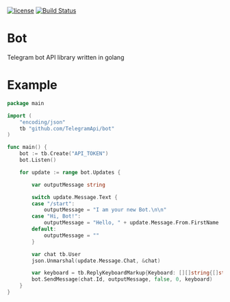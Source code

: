 [![license](http://img.shields.io/badge/license-MIT-blue.svg)](https://raw.githubusercontent.com/TelegramApi/bot/master/LICENSE)
[![Build Status](https://travis-ci.org/TelegramApi/bot.svg)](https://travis-ci.org/TelegramApi/bot)

# Bot
Telegram bot API library written in golang

# Example

```go
package main

import (
	"encoding/json"
	tb "github.com/TelegramApi/bot"
)

func main() {
	bot := tb.Create("API_TOKEN")
	bot.Listen()

	for update := range bot.Updates {

		var outputMessage string

		switch update.Message.Text {
		case "/start":
			outputMessage = "I am your new Bot.\n\n"
		case "Hi, Bot!":
			outputMessage = "Hello, " + update.Message.From.FirstName
		default:
			outputMessage = ""
		}

		var chat tb.User
		json.Unmarshal(update.Message.Chat, &chat)

		var keyboard = tb.ReplyKeyboardMarkup{Keyboard: [][]string{[]string{"Hi, Bot!"}}}
		bot.SendMessage(chat.Id, outputMessage, false, 0, keyboard)
	}
}
```